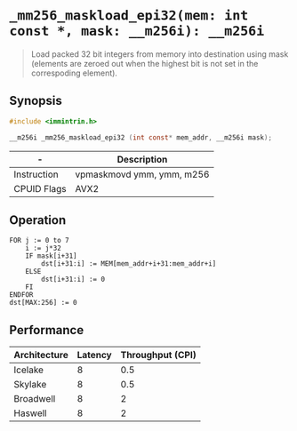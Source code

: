 `_mm256_maskload_epi32(mem: int const *, mask: __m256i): __m256i`
=================================================================

> Load packed 32 bit integers from memory into destination using mask (elements are zeroed out when the highest bit is not set in the correspoding element).

## Synopsis

```c
#include <immintrin.h>

__m256i _mm256_maskload_epi32 (int const* mem_addr, __m256i mask);
```

| -           | Description               |
| ----------- | ------------------------- |
| Instruction | vpmaskmovd ymm, ymm, m256 |
| CPUID Flags | AVX2                      |

## Operation

```
FOR j := 0 to 7
	i := j*32
	IF mask[i+31]
		dst[i+31:i] := MEM[mem_addr+i+31:mem_addr+i]
	ELSE
		dst[i+31:i] := 0
	FI
ENDFOR
dst[MAX:256] := 0
```

## Performance

| Architecture | Latency | Throughput (CPI) |
| ------------ | ------- | ---------------- |
| Icelake      | 8       | 0.5              |
| Skylake      | 8       | 0.5              |
| Broadwell    | 8       | 2                |
| Haswell      | 8       | 2                |
